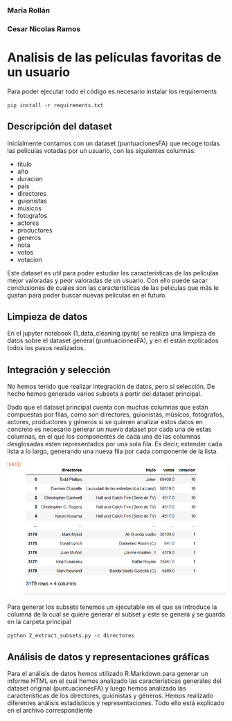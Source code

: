 ### María Rollán
### Cesar Nicolas Ramos

# Analisis de las películas favoritas de un usuario
Para poder ejecutar todo el código es necesario instalar los requirements

`pip install -r requirements.txt`

## Descripción del dataset
Inicialmente contamos con un dataset (puntuacionesFA) que recoge todas las peliculas votadas por un usuario, con las siguientes columnas:

- titulo
- año          
- duracion       
- pais           
- directores     
- guionistas     
- musicos        
- fotografos     
- actores        
- productores    
- generos        
- nota           
- votos          
- votacion

Este dataset es util para poder estudiar las características de las películas mejor valoradas y peor valoradas de un usuario. Con ello puede sacar conclusiones de cuales son las 
características de las películas que más le gustan para poder buscar nuevas películas en el futuro.

## Limpieza de datos
En el jupyter notebook (1_data_cleaning.ipynb) se realiza una limpieza de datos sobre el dataset general (puntuacionesFA), y en él están explicados todos los pasos realizados.

## Integración y selección
No hemos tenido que realizar integración de datos, pero si selección. De hecho hemos generado varios subsets a partir del dataset principal.

Dado que el dataset principal cuenta con muchas columnas que están compuestas por filas, como son directores, guionistas, músicos, fotógrafos, actores, productores y géneros 
si se quieren analizar estos datos en concreto es necesario generar un nuevo dataset por cada una de estas columnas, en el que los componentes de cada una de las columnas 
desglosadas esten representados por una sola fila. Es decir, extender cada lista a lo largo, generando una nueva fila por cada componente de la lista.

![Error de imagen](https://github.com/maryskal/FA_data_analysis/blob/main/image.png?raw=true)

Para generar los subsets tenemos un ejecutable en el que se introduce la columna de la cual se quiere generar el subset y este se genera y se guarda en la carpeta principal

`python 2_extract_subsets.py -c directores`

## Análisis de datos y representaciones gráficas
Para el análisis de datos hemos utilizado R.Markdown para generar un informe HTML en el cual hemos analizado las características generales del dataset original (puntuacionesFA) y luego hemos analizado las características de los directores, guionistas y géneros. Hemos realizado diferentes análisis estadísticos y representaciones. Todo ello está explicado en el 
archivo correspondiente
